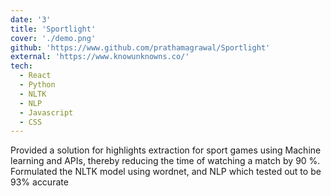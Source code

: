 ```yaml
---
date: '3'
title: 'Sportlight'
cover: './demo.png'
github: 'https://www.github.com/prathamagrawal/Sportlight'
external: 'https://www.knowunknowns.co/'
tech:
  - React
  - Python
  - NLTK
  - NLP
  - Javascript
  - CSS
---
```


Provided a solution for highlights extraction for sport games using Machine learning and APIs, thereby reducing the time of watching a match by 90 %. Formulated the NLTK model using wordnet, and NLP which tested out to be 93% accurate
